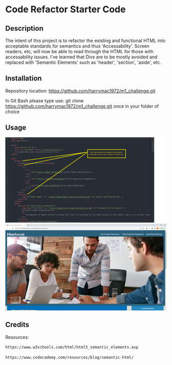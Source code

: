 # Code Refactor Starter Code

## Description

The intent of this project is to refactor the existing and functional HTML into acceptable standards for semantics and thus 'Accessability'.
Screen readers, etc, will now be able to read through the HTML for those with accessability issues.
I've learned that Divs are to be mostly avoided and replaced with 'Semantic Elements' such as 'header', 'section', 'aside', etc.

## Installation

Repository location:        https://github.com/harrymac1972/m1_challenge.git

In Git Bash please type use:    git clone https://github.com/harrymac1972/m1_challenge.git    once in your folder of choice

## Usage

![sample html repair](./assets/images/sceenshot-index-html.png)
![top of home page](./assets/images/screenshot-finished-homepage.png)

## Credits

Resources:

    https://www.w3schools.com/html/html5_semantic_elements.asp

    https://www.codecademy.com/resources/blog/semantic-html/

